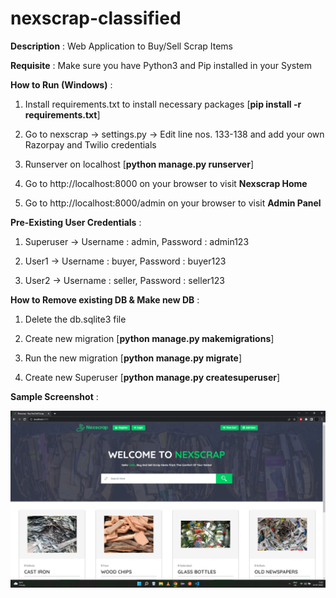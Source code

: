 # nexscrap-classified

**Description** : Web Application to Buy/Sell Scrap Items

**Requisite** : Make sure you have Python3 and Pip installed in your System

**How to Run (Windows)** :

1. Install requirements.txt to install necessary packages [**pip install -r requirements.txt**]

2. Go to nexscrap -> settings.py -> Edit line nos. 133-138 and add your own Razorpay and Twilio credentials

3. Runserver on localhost [**python manage.py runserver**]

4. Go to http://localhost:8000 on your browser to visit **Nexscrap Home**

5. Go to http://localhost:8000/admin on your browser to visit **Admin Panel**

**Pre-Existing User Credentials** :

1. Superuser -> Username : admin, Password : admin123

2. User1 -> Username : buyer, Password : buyer123

3. User2 -> Username : seller, Password : seller123

**How to Remove existing DB & Make new DB** : 

1. Delete the db.sqlite3 file

2. Create new migration [**python manage.py makemigrations**]

3. Run the new migration [**python manage.py migrate**]

5. Create new Superuser [**python manage.py createsuperuser**]

**Sample Screenshot** :

![](screenshot.png)
